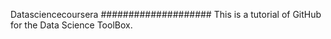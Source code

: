 Datasciencecoursera
####################
This is a tutorial of GitHub for the Data Science ToolBox.


